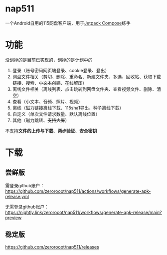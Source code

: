 #  nap511

一个Android自用的115网盘客户端，用于[Jetpack Compose](https://developer.android.com/jetpack/compose)练手

# 功能

没划掉的是目前已实现的，划掉的是计划中的

1. 登录（账号密码网页端登录、cookie登录、登出）
2. 网盘文件相关（剪切、删除、重命名、新建文件夹、多选、回收站、获取下载链接、搜索、~~小文本创建~~、在线解压）
3. 离线文件相关（离线列表、点击跳转到网盘文件夹、查看视频文件、删除、清空）
4. 查看（小文本、~~音频~~、照片、视频）
5. 离线（磁力链接离线下载、115sha1导出、种子离线下载）
6. 自定义（单次文件请求数量、默认离线位置）
7. 其他（磁力跳转、~~支持大屏~~）

不支持**文件的上传与下载**、**两步验证**、**安全密钥**

# 下载
## 尝鲜版

需登录github账户：https://github.com/zerorooot/nap511/actions/workflows/generate-apk-release.yml

无需登录github账户：https://nightly.link/zerorooot/nap511/workflows/generate-apk-release/main?preview

## 稳定版
https://github.com/zerorooot/nap511/releases